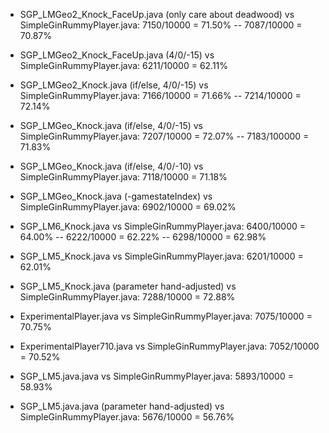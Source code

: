 * SGP_LMGeo2_Knock_FaceUp.java (only care about deadwood) vs SimpleGinRummyPlayer.java: 7150/10000 = 71.50% -- 7087/10000 = 70.87%
* SGP_LMGeo2_Knock_FaceUp.java (4/0/-15) vs SimpleGinRummyPlayer.java: 6211/10000 = 62.11%

* SGP_LMGeo2_Knock.java (if/else, 4/0/-15) vs SimpleGinRummyPlayer.java: 7166/10000 = 71.66% -- 7214/10000 = 72.14%

* SGP_LMGeo_Knock.java (if/else, 4/0/-15) vs SimpleGinRummyPlayer.java: 7207/10000 = 72.07% -- 7183/100000 = 71.83%
* SGP_LMGeo_Knock.java (if/else, 4/0/-10) vs SimpleGinRummyPlayer.java: 7118/10000 = 71.18%
* SGP_LMGeo_Knock.java (-gamestateIndex) vs SimpleGinRummyPlayer.java: 6902/10000 = 69.02%

* SGP_LM6_Knock.java vs SimpleGinRummyPlayer.java: 6400/10000 = 64.00% -- 6222/10000 = 62.22% -- 6298/10000 = 62.98%

* SGP_LM5_Knock.java vs SimpleGinRummyPlayer.java: 6201/10000 = 62.01%
* SGP_LM5_Knock.java (parameter hand-adjusted) vs SimpleGinRummyPlayer.java: 7288/10000 = 72.88%

* ExperimentalPlayer.java vs SimpleGinRummyPlayer.java: 7075/10000 = 70.75%
* ExperimentalPlayer710.java vs SimpleGinRummyPlayer.java: 7052/10000 = 70.52%

* SGP_LM5.java.java vs SimpleGinRummyPlayer.java: 5893/10000 = 58.93%
* SGP_LM5.java.java (parameter hand-adjusted) vs SimpleGinRummyPlayer.java: 5676/10000 = 56.76%

